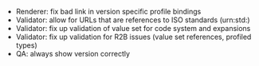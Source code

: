 * Renderer: fix bad link in version specific profile bindings
* Validator: allow for URLs that are references to ISO standards (urn:std:)
* Validator: fix up validation of value set for code system and expansions
* Validator: fix up validation for R2B issues (value set references, profiled types)
* QA: always show version correctly
